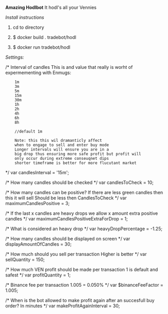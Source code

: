 **Amazing Hodlbot**
It hodl's all your Vennies


*Install instructions*

1. cd to directory

2. $ docker build . tradebot/hodl

3. $ docker run tradebot/hodl



*Settings:*

/*
    Interval of candles
    This is and value that really
    is worht of expermementing with
    Enmugs:

        1m
        3m
        5m
        15m
        30m
        1h
        2h
        4h
        6h
        8h

        //default 1m

        Note: this this wil dramanticly affect
        when to engage to sell and enter buy mode
        Longer intervals will ensure you are in a
        big drop thus ensuring more safe profit but profit will
        only occur during extreme conseuqnet dips
        shorter timeframe is better for more flucutant market

 */
var candlesInterval = '15m';

/*
    How many candles should be checked
 */
var candlesToCheck = 10;

/*
    How many candles can be positive?
    If there are less green candles then this it will sell
    Should be less then CandlesToCheck
 */
var maximumCandlesPositive = 3;

/*
    If the last x candles are heavy drops
    we allow x amount extra positive candles
 */
var maximumCandlesPositiveExtraForDrop = 1;

/*
    What is considered an heavy drop
 */
var heavyDropPercentage = -1.25;

/*
    How many candles should be displayed on screen
 */
var displayAmountOfCandles = 30;

/*
    How much should you sell per transaction
    Higher is better
 */
var sellQuantity = 150;

/*
    How much VEN profit should be made per transaction
    1 is default and safest
 */
var profitQuantity = 1;

/*
    Binance fee per transaction
    1.005 = 0.050%
 */
var $binanceFeeFactor = 1.005;

/*
    When is the bot allowed to make profit again
    after an succesfull buy order?
    In minutes
 */
var makeProfitAgainInterval = 30;

